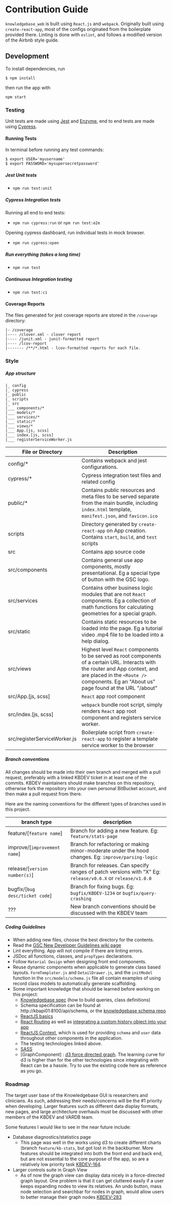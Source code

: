 # Contribution Guide

`knowledgebase_web` is built using `React.js` and `webpack`. Originally built using `create-react-app`, most of the configs originated from the boilerplate provided there. Linting is done with `eslint`, and follows a modified version of the Airbnb style guide.

## Development
To install dependencies, run
```
$ npm install
```
then run the app with
```
npm start
```

### Testing
Unit tests are made using [Jest](https://jestjs.io/docs/en/getting-started.html) and [Enzyme](https://airbnb.io/enzyme/docs/api/), end to end tests are made using [Cypress](https://docs.cypress.io/guides/overview/why-cypress.html#In-a-nutshell).

#### Running Tests
In terminal before running any test commands:

```
$ export USER='myusername'
$ export PASSWORD='mysupersecretpassword'
```

##### Jest Unit tests
* `npm run test:unit`

##### Cypress Integration tests
Running all end to end tests:
* `npm run cypress:run` or `npm run test:e2e`

Opening cypress dashboard, run individual tests in mock browser.
* `npm run cypress:open`

##### Run everything (takes a long time)
* `npm run test`

##### Continuous Integration testing
* `npm run test:ci`

#### Coverage Reports
The files generated for jest coverage reports are stored in the `/coverage` directory:
```
|- /coverage
|---- /clover.xml - clover report
|---- /junit.xml - junit-formatted report
|---- /lcov-report
|------- /**/*.html - lcov-formatted reports for each file.
```

### Style

##### App structure
```
|_ config
|_ cypress
|_ public
|_ scripts
|_ src
|___ components/*
|___ models/*
|___ services/*
|___ static/*
|___ views/*
|___ App.[js, scss]
|___ index.[js, scss]
|___ registerServiceWorker.js
```

|  File or Directory  |  Description  |
| --- | --- |
| config/* | Contains webpack and jest configurations. |
| cypress/* | Cypress integration test files and related config |
| public/* | Contains public resources and meta files to be served separate from the main bundle, including `index.html` template, `manifest.json`, and `favicon.ico` |
| scripts | Directory generated by `create-react-app` on App creation. Contains `start`, `build`, and `test` scripts |
| src | Contains app source code |
| src/components | Contains general use app components, mostly presentational. Eg a special type of button with the GSC logo.|
| src/services | Contains other business logic modules that are not `React` components. Eg a collection of math functions for calculating geometries for a special graph. |
| src/static | Contains static resources to be loaded into the page. Eg a tutorial video .mp4 file to be loaded into a help dialog. |
| src/views | Highest level `React` components to be served as root components of a certain URL. Interacts with the router and App context, and are placed in the `<Route />` components. Eg an "About us" page found at the URL "/about"  |
| src/App.[js, scss] | `React` app root component |
| src/index.[js, scss] | `webpack` bundle root script, simply renders `React` app root component and registers service worker. |
| src/registerServiceWorker.js | Boilerplate script from `create-react-app` to register a template service worker to  the browser |



##### Branch conventions
All changes should be made into their own branch and merged with a pull request, preferably with a linked KBDEV ticket in at least one of the commits. KBDEV maintainers should make branches on this repository, otherwise fork the repository into your own personal BitBucket account, and then make a pull request from there.

Here are the naming conventions for the different types of branches used in this project.

| branch type | description |
|-|-|
|feature/[`feature name`] | Branch for adding a new feature. Eg: `feature/stats-page`
| improve/[`improvement name`] | Branch for refactoring or making minor-moderate under the hood changes. Eg: `improve/parsing-logic`|
| release/[`version number(s)`] | Branch for releases. Can specify ranges of patch versions with "X" Eg: `release/v0.6.X` or `release/v1.0.0` |
| bugfix/[`bug desc/ticket code`] | Branch for fixing bugs. Eg: `bugfix/KBDEV-1234` or `bugfix/query-crashing`|
| ??? | New branch conventions should be discussed with the KBDEV team |

##### Coding Guidelines

* When adding new files, choose the best directory for the contents.
* Read the [GSC New Developer Guidelines wiki page](https://www.bcgsc.ca/wiki/display/DEVSU/General+Guidelines+for+New+Developers)
* Lint everything. App will not compile if there are linting errors.
* JSDoc all functions, classes, and `propTypes` declarations.
* Follow `Material Design` when designing front end components.
* Reuse dynamic components when applicable to generate class based layouts. `FormTemplater.js` and `DetailDrawer.js`, and the `initModel` function in the `src/models/schema.js` file all contain examples of using record class models to automatically generate scaffolding.
* Some important  knowledge that should be learned before working on this project:
  * [Knowledgebase spec](http://kbapi01:8100/api/spec/) (how to build queries, class definitions)
  * Schema specification can be found at http://kbapi01:8100/api/schema, or the [knowledgebase schema repo](https://svn.bcgsc.ca/bitbucket/projects/VDB/repos/knowledgebase_schema/browse)
  * [ReactJS basics](https://reactjs.org/tutorial/tutorial.html)
  * [React Routing](https://reacttraining.com/react-router/web/guides/quick-start) as well as [integrating a custom history object into your app](https://stackoverflow.com/questions/42701129/how-to-push-to-history-in-react-router-v4/45849608#45849608)
  * [ReactJS Context](https://reactjs.org/docs/context.html), which is used for providing `schema` and `user` data throughout other components in the application.
  * The testing technologies linked above.
  * [SASS](https://sass-lang.com/)
  * [GraphComponent] : [d3 force directed graph](https://github.com/d3/d3-force). The learning curve for d3 is higher than for the other technologies since integrating with React can be a hassle. Try to use the existing code here as reference as you go.

### Roadmap
The target user base of the Knowledgebase GUI is researchers and clinicians. As such, addressing their needs/concerns will be the #1 priority when developing. Larger features such as different data display formats, new pages, and large architecture overhauls must be discussed with other members of the KBDEV and VARDB team.

Some features I would like to see in the near future include:
* Database diagnostics/statistics page
  * This page was well in the works using d3 to create different charts (branch `feature/kb-stats`, but got lost in the backburner. More features should be integrated into both the front end and back end, but are not essential to the core purpose of the app, so are a relatively low priority task [KBDEV-164](https://www.bcgsc.ca/jira/browse/KBDEV-164).
* Larger controls suite in Graph View
  * As of now the graph view can display data nicely in a force-directed graph layout. One problem is that it can get cluttered easily if a user keeps expanding nodes to view its relatives. An undo button, mass node selection and searchbar for nodes in graph, would allow users to better manage their graph nodes [KBDEV-283](https://www.bcgsc.ca/jira/projects/KBDEV/issues/KBDEV-283)
